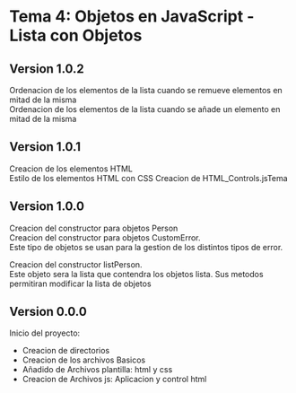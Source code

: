# Tema 4:   Objetos en JavaScript - Lista con Objetos  

## Version 1.0.2  
Ordenacion de los elementos de la lista cuando se remueve elementos en mitad de la misma  
Ordenacion de los elementos de la lista cuando se añade un elemento en mitad de la misma  

## Version 1.0.1
Creacion de los elementos HTML  
Estilo de los elementos HTML con CSS
Creacion de HTML_Controls.jsTema

## Version 1.0.0  
Creacion del constructor para objetos Person  
Creacion del constructor para objetos CustomError.  
Este tipo de objetos se usan para la gestion de los distintos tipos de error.
  
Creacion del constructor listPerson.  
Este objeto sera la lista que contendra los objetos lista. Sus metodos permitiran modificar la lista de objetos  
  
## Version 0.0.0  
Inicio del proyecto:  
* Creacion de directorios  
* Creacion de los archivos Basicos  
* Añadido de Archivos plantilla: html y css  
* Creacion de Archivos js: Aplicacion y control html  

